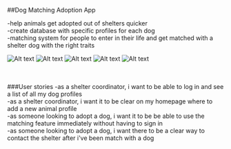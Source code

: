 ##Dog Matching Adoption App

-help animals get adopted out of shelters quicker<br /> 
-create database with specific profiles for each dog<br /> 
-matching system for people to enter in their life and get matched with a shelter dog with the right traits<br /> 


![Alt text](http://i.imgur.com/E7IkcgC.png)
![Alt text](http://i.imgur.com/UwEVTYJ.png)
![Alt text](http://i.imgur.com/GWp8qDP.png)
![Alt text](http://i.imgur.com/XJ2perT.png)
![Alt text](http://i.imgur.com/cos7KkW.png)





<br /> <br /> 
###User stories
-as a shelter coordinator, i want to be able to log in and see a list of all my dog profiles<br /> 
-as a shelter coordinator, i want it to be clear on my homepage where to add a new animal profile<br /> 
-as someone looking to adopt a dog, i want it to be be able to use the matching feature immediately without having to sign in<br />
-as someone looking to adopt a dog, i want there to be a clear way to contact the shelter after i've been match with a dog